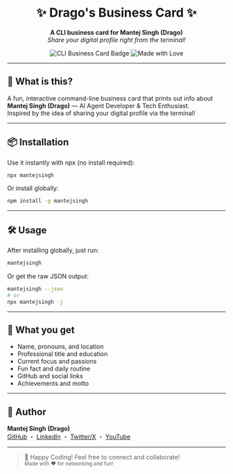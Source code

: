 <h1 align="center">✨ Drago's Business Card ✨</h1>
<p align="center">
  <b>A CLI business card for Mantej Singh (Drago)</b><br>
  <i>Share your digital profile right from the terminal!</i>
</p>

<p align="center">
  <img src="https://img.shields.io/badge/CLI-Business%20Card-blueviolet?style=flat-square" alt="CLI Business Card Badge"/>
  <img src="https://img.shields.io/badge/Made%20with-%E2%9D%A4%EF%B8%8F-red?style=flat-square" alt="Made with Love"/>
</p>

---

## 🚀 What is this?

A fun, interactive command-line business card that prints out info about <b>Mantej Singh (Drago)</b> — AI Agent Developer & Tech Enthusiast.  
Inspired by the idea of sharing your digital profile via the terminal!

---

## 📦 Installation

Use it instantly with npx (no install required):

```bash
npx mantejsingh
```

Or install globally:

```bash
npm install -g mantejsingh
```

---

## 🛠️ Usage

After installing globally, just run:

```bash
mantejsingh
```

Or get the raw JSON output:

```bash
mantejsingh --json
# or
npx mantejsingh -j
```

---

## 🎁 What you get

- Name, pronouns, and location
- Professional title and education
- Current focus and passions
- Fun fact and daily routine
- GitHub and social links
- Achievements and motto

---

## 👤 Author

**Mantej Singh (Drago)**  
[GitHub](https://github.com/Drago-03) ・
[LinkedIn](https://linkedin.com/in/mantej-singh-a-724219288) ・
[Twitter/X](https://x.com/_gear_head_03_) ・
[YouTube](https://youtube.com/@@dragoo0)

---

> 🦾 Happy Coding! Feel free to connect and collaborate!  
> <sub>Made with ❤️ for networking and fun!</sub>